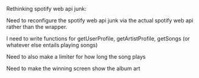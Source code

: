 Rethinking spotify web api junk:

Need to reconfigure the spotify web api junk via the actual spotify web api rather than the wrapper.

I need to write functions for getUserProfile, getArtistProfile, getSongs (or whatever else entails playing songs)

Need to also make a limiter for how long the song plays

Need to make the winning screen show the album art